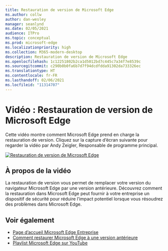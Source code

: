 ```yaml
---
title: Restauration de version de Microsoft Edge
ms.author: collw
author: dan-wesley
manager: seanlynd
ms.date: 02/05/2021
audience: ITPro
ms.topic: conceptual
ms.prod: microsoft-edge
ms.localizationpriority: high
ms.collection: M365-modern-desktop
description: Restauration de version de Microsoft Edge
ms.openlocfilehash: 1c12251802b2ca1d5012bd7c445c7a34f7e8539c
ms.sourcegitcommit: c290b0b0fa6b7d7f94dcdfdda91302da733326ec
ms.translationtype: HT
ms.contentlocale: fr-FR
ms.lasthandoff: 02/06/2021
ms.locfileid: "11314707"
---
```

# Vidéo : Restauration de version de Microsoft Edge

Cette vidéo montre comment Microsoft Edge prend en charge la restauration de version. Cliquez sur la capture d’écran suivante pour regarder la vidéo par Andy Zeigler, Responsable de programme principal.

[![Restauration de version de Microsoft Edge](media/microsoft-edge-video-version-rollback/0.png)](http://www.youtube.com/watch?v=pXhXHvKUa_c "Microsoft Edge version rollback")

## À propos de la vidéo

La restauration de version vous permet de remplacer votre version du navigateur Microsoft Edge par une version antérieure. Découvrez comment la restauration dans Microsoft Edge peut fournir à votre entreprise un dispositif de sécurité pour réduire l’impact potentiel lorsque vous résoudrez des problèmes dans Microsoft Edge.

## Voir également

- [Page d’accueil Microsoft Edge Entreprise](https://aka.ms/EdgeEnterprise)
- [Comment restaurer Microsoft Edge à une version antérieure](edge-learnmore-rollback.md)
- [Playlist Microsoft Edge sur YouTube](https://www.youtube.com/playlist?list=PLXtHYVsvn_b-uXh1tMeYpT-0iD8tD3tFy)
